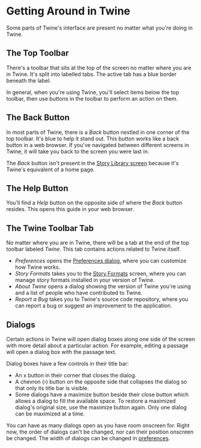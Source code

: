 # Getting Around in Twine

Some parts of Twine's interface are present no matter what you're doing in
Twine.

## The Top Toolbar

There's a toolbar that sits at the top of the screen no matter where you are in
Twine. It's split into labelled tabs. The active tab has a blue border beneath
the label.

In general, when you're using Twine, you'll select items below the top toolbar,
then use buttons in the toolbar to perform an action on them.

## The Back Button

In most parts of Twine, there is a _Back_ button nestled in one corner of the
top toolbar. It's blue to help it stand out. This button works like a back
button in a web browser. If you've navigated between different screens in Twine,
it will take you back to the screen you were last in.

The _Back_ button isn't present in the [Story Library screen](../story-library)
because it's Twine's equivalent of a home page.

## The Help Button

You'll find a _Help_ button on the opposite side of where the _Back_ button
resides. This opens this guide in your web browser.

## The Twine Toolbar Tab

No matter where you are in Twine, there will be a tab at the end of the top
toolbar labeled _Twine_. This tab contains actions related to Twine itself.

- _Preferences_ opens the [Preferences dialog](../preferences), where you can
  customize how Twine works.
- _Story Formats_ takes you to the [Story Formats](../story-formats) screen,
  where you can manage story formats installed in your version of Twine.
- _About Twine_ opens a dialog showing the version of Twine you're using and a
  list of people who have contributed to Twine.
- _Report a Bug_ takes you to Twine's source code repository, where you can
  report a bug or suggest an improvement to the application.

## Dialogs

Certain actions in Twine will open dialog boxes along one side of the screen
with more detail about a particular action. For example, editing a passage will
open a dialog box with the passage text.

Dialog boxes have a few controls in their title bar:

- An x button in their corner that closes the dialog.
- A chevron (›) button on the opposite side that collapses the dialog so that
  only its title bar is visible.
- Some dialogs have a maximize button beside their close button which allows a
  dialog to fill the available space. To restore a maximized dialog's original
  size, use the maximize button again. Only one dialog can be maximized at a
  time.

You can have as many dialogs open as you have room onscreen for. Right now, the
order of dialogs can't be changed, nor can their position onscreen be changed.
The width of dialogs can be changed in [preferences](../preferences).
